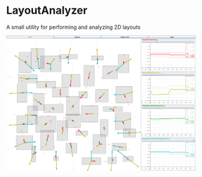# LayoutAnalyzer

A small utility for performing and analyzing 2D layouts

![LayoutAnalyzerScreenshot01.png](/screenshots/LayoutAnalyzerScreenshot01.png)

